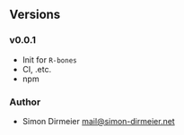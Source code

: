 ## Versions

### v0.0.1

* Init for `R-bones`
* CI, .etc.
* npm

### Author

* Simon Dirmeier <a href="mailto:mail@simon-dirmeier.net">mail@simon-dirmeier.net</a>
